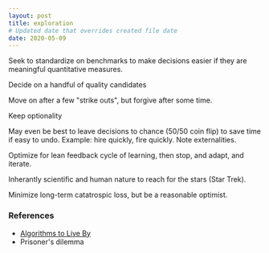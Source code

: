```yaml
---
layout: post
title: exploration
# Updated date that overrides created file date
date: 2020-05-09
---
```


Seek to standardize on benchmarks to make decisions easier
if they are meaningful quantitative measures. 

Decide on a handful
of quality candidates

Move on after a few "strike outs",
but forgive after some time. 

Keep optionality

May even be best 
to leave decisions to chance (50/50 coin flip)
to save time
if easy to undo.
Example: hire quickly, fire quickly.
Note externalities.

Optimize for lean feedback cycle
of learning,
then stop, 
and adapt,
and iterate. 

Inherantly scientific
and human nature 
to reach for the stars (Star Trek).

Minimize long-term catatrospic loss,
but be a reasonable optimist. 

### References

* [Algorithms to Live By](https://openlibrary.org/works/OL17357767W/Algorithms_to_Live_By)
* Prisoner's dilemma
